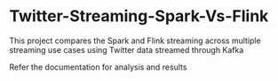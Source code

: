# Twitter-Streaming-Spark-Vs-Flink
This project compares the Spark and Flink streaming across multiple streaming use cases using Twitter data streamed through Kafka

Refer the documentation for analysis and results
